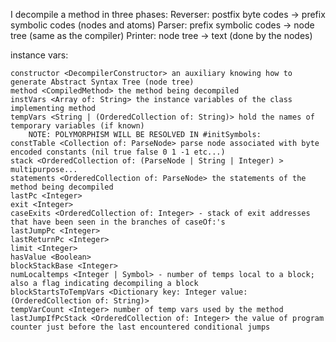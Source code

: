 I decompile a method in three phases:	Reverser: postfix byte codes -> prefix symbolic codes (nodes and atoms)	Parser: prefix symbolic codes -> node tree (same as the compiler)	Printer: node tree -> text (done by the nodes)	instance vars:	constructor <DecompilerConstructor> an auxiliary knowing how to generate Abstract Syntax Tree (node tree)	method <CompiledMethod> the method being decompiled	instVars <Array of: String> the instance variables of the class implementing method	tempVars <String | (OrderedCollection of: String)> hold the names of temporary variables (if known)		NOTE: POLYMORPHISM WILL BE RESOLVED IN #initSymbols:	constTable <Collection of: ParseNode> parse node associated with byte encoded constants (nil true false 0 1 -1 etc...)	stack <OrderedCollection of: (ParseNode | String | Integer) > multipurpose...	statements <OrderedCollection of: ParseNode> the statements of the method being decompiled 	lastPc <Integer>	exit <Integer>	caseExits <OrderedCollection of: Integer> - stack of exit addresses that have been seen in the branches of caseOf:'s	lastJumpPc <Integer>	lastReturnPc <Integer>	limit <Integer>	hasValue <Boolean>	blockStackBase <Integer>	numLocaltemps <Integer | Symbol> - number of temps local to a block; also a flag indicating decompiling a block	blockStartsToTempVars <Dictionary key: Integer value: (OrderedCollection of: String)>	tempVarCount <Integer> number of temp vars used by the method	lastJumpIfPcStack <OrderedCollection of: Integer> the value of program counter just before the last encountered conditional jumps